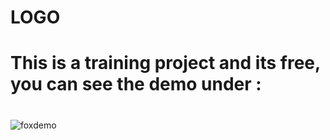 # LOGO
# This is a training project and its free, you can see the demo under : 
#
#
#
![foxdemo](https://s25.picofile.com/file/8450618234/demo.png)

